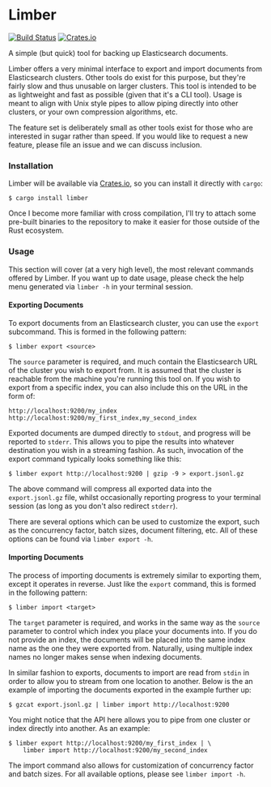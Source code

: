 # Limber
[![Build Status](https://img.shields.io/github/workflow/status/whitfin/limber/CI)](https://github.com/whitfin/limber/actions)
[![Crates.io](https://img.shields.io/crates/v/limber.svg)](https://crates.io/crates/limber)

A simple (but quick) tool for backing up Elasticsearch documents.

Limber offers a very minimal interface to export and import documents from
Elasticsearch clusters. Other tools do exist for this purpose, but they're
fairly slow and thus unusable on larger clusters. This tool is intended to
be as lightweight and fast as possible (given that it's a CLI tool). Usage
is meant to align with Unix style pipes to allow piping directly into other
clusters, or your own compression algorithms, etc.

The feature set is deliberately small as other tools exist for those who
are interested in sugar rather than speed. If you would like to request a
new feature, please file an issue and we can discuss inclusion.

### Installation

Limber will be available via [Crates.io](https://crates.io/crates/limber),
so you can install it directly with `cargo`:

```shell
$ cargo install limber
```

Once I become more familiar with cross compilation, I'll try to attach some
pre-built binaries to the repository to make it easier for those outside of
the Rust ecosystem.

### Usage

This section will cover (at a very high level), the most relevant commands
offered by Limber. If you want up to date usage, please check the help menu
generated via `limber -h` in your terminal session.

#### Exporting Documents

To export documents from an Elasticsearch cluster, you can use the `export`
subcommand. This is formed in the following pattern:

```shell
$ limber export <source>
```

The `source` parameter is required, and much contain the Elasticsearch URL
of the cluster you wish to export from. It is assumed that the cluster is
reachable from the machine you're running this tool on. If you wish to
export from a specific index, you can also include this on the URL in the
form of:

```text
http://localhost:9200/my_index
http://localhost:9200/my_first_index,my_second_index
```

Exported documents are dumped directly to `stdout`, and progress will be
reported to `stderr`. This allows you to pipe the results into whatever
destination you wish in a streaming fashion. As such, invocation of the
export command typically looks something like this:

```shell
$ limber export http://localhost:9200 | gzip -9 > export.jsonl.gz
```

The above command will compress all exported data into the `export.jsonl.gz`
file, whilst occasionally reporting progress to your terminal session (as
long as you don't also redirect `stderr`).

There are several options which can be used to customize the export, such
as the concurrency factor, batch sizes, document filtering, etc. All of
these options can be found via `limber export -h`.

#### Importing Documents

The process of importing documents is extremely similar to exporting them,
except it operates in reverse. Just like the `export` command, this is
formed in the following pattern:

```shell
$ limber import <target>
```

The `target` parameter is required, and works in the same way as the `source`
parameter to control which index you place your documents into. If you do
not provide an index, the documents will be placed into the same index name
as the one they were exported from. Naturally, using multiple index names no
longer makes sense when indexing documents.

In similar fashion to exports, documents to import are read from `stdin` in
order to allow you to stream from one location to another. Below is the an
example of importing the documents exported in the example further up:

```shell
$ gzcat export.jsonl.gz | limber import http://localhost:9200
```

You might notice that the API here allows you to pipe from one cluster or
index directly into another. As an example:

```shell
$ limber export http://localhost:9200/my_first_index | \
    limber import http://localhost:9200/my_second_index
```

The import command also allows for customization of concurrency factor and
batch sizes. For all available options, please see `limber import -h`.

